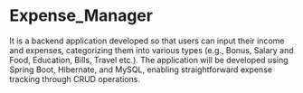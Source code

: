 # Expense_Manager
It is a backend application developed so that users can input their income and expenses, categorizing them into various types (e.g., Bonus, Salary and Food, Education, Bills, Travel etc.). The application will be developed using Spring Boot, Hibernate, and MySQL, enabling straightforward expense tracking through CRUD operations.
